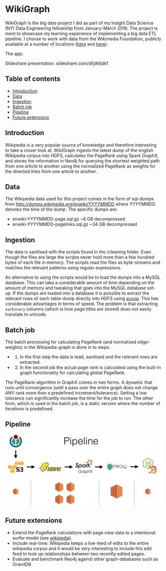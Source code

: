# WikiGraph
WikiGraph is the big data project I did as part of my Insight Data Science (NY) Data Engineering fellowship from January-March 2016. The project is ment to showcase my learning experience of implementing a big data ETL pipeline. I choose to work with data from the Wikimedia Foundation, publicly available at a number of locations ([here](https://dumps.wikimedia.org/) and [here](http://dumps.wikimedia.org/other/pagecounts-raw/)).

The app: 
    
Slideshare presentation: slideshare.com/dfjdkfjdkf

## Table of contents
- [Introduction](#introduction)
- [Data](#data)
- [Ingestion](#ingestion)
- [Batch job](#batch-job)
- [Pipeline](#pipeline)
- [Future extensions](#future-extensions)

## Introduction
Wikipedia is a very popular source of knowledge and therefore interesting to take a closer look at.
WikiGraph ingests the latest dump of the english Wikipedia corpus into HDFS, calculates the PageRank using Spark GraphX, and stores the 
information in Neo4j for querying the shortest weighted path from one article to another using the normalized PageRank as weights for the 
directed links from one article to another.

## Data
The Wikipedia data used for this project comes in the form of sql-dumps from http://dumps.wikimedia.org/enwiki/YYYYMMDD where YYYYMMDD denotes the time of the dump.
The specific dumps are:

- enwiki-YYYYMMDD-page.sql.gz ~6 GB decompressed
- enwiki-YYYYMMDD-pagelinks.sql.gz ~34 GB decompressed

## Ingestion
The data is sanitised with the scripts found in the /cleaning folder. Even though the files are large the scripts never hold 
more than a few hundred bytes of each file in memory. The scripts read the files as byte-streams and matches the relevant patterns
using regular expressions.

An alternative to using the scripts would be to load the dumps into a MySQL database. This can take a considerable amount of time depending on 
the amount of memory and tweaking that goes into the MySQL database set-up.
If the dumps are loaded into a database it is possible to extract the relevant rows of each table-dump directly into HDFS using [scoop](https://sqoop.apache.org). This has considerable advantages in terms of speed. 
The problem is that extracting `varbinary` columns (which is how page titles are stored) does not easily translate to unicode.

## Batch job
The batch processing for calculating PageRank (and normalized edge-weights) in the Wikipedia-graph is done in to steps. 
- 1) In the first step the data is read, sanitised and the relevant rows are extracted.
- 2) In the second job the actual page rank is calculated using the built-in graph functionality for calculating global PageRank.
 
The PageRank-algorithm in GraphX comes in two forms. A dynamic that runs until convergence (until a pass over the entire graph does not change ANY rank more than a predefined increment/tolerance). 
Setting a low tolerance can significantly increase the time for the job to run.
The other form, which is used in the batch job, is a static version where the number of iterations is predefined. 

## Pipeline
![pipeline](https://raw.githubusercontent.com/sjher/wikigraph/master/images/pipeline.png)

## Future extensions
- Extend the PageRank calculations with page view data to a intentional surfer model (see [wikipedia](https://en.wikipedia.org/wiki/PageRank)).
- Include real-time. Wikipedia keeps a live-feed of edits to the entire wikipedia corpus and it would be very interesting to include this edit feed to look up relationships between two recently edited pages.
- Evaluate and benchmark Neo4j against other graph-databases such as OrientDB
